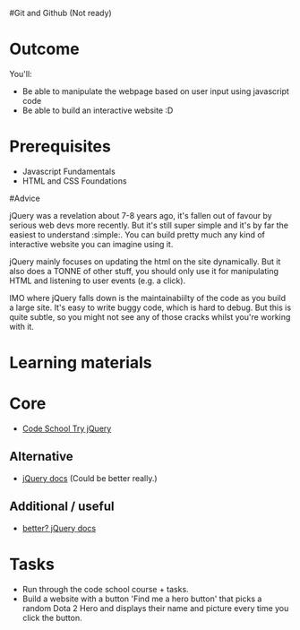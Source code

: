 #Git and Github (Not ready)

# Outcome

You'll:

* Be able to manipulate the webpage based on user input using javascript code
* Be able to build an interactive website :D

# Prerequisites

* Javascript Fundamentals
* HTML and CSS Foundations

#Advice

jQuery was a revelation about 7-8 years ago, it's fallen out of favour by serious web devs more recently. But it's still super simple and it's by far the easiest to understand :simple:. You can build pretty much any kind of interactive website you can imagine using it.

jQuery mainly focuses on updating the html on the site dynamically. But it also does a TONNE of other stuff, you should only use it for manipulating HTML and listening to user events (e.g. a click).

IMO where jQuery falls down is the maintainabiilty of the code as you build a large site. It's easy to write buggy code, which is hard to debug. But this is quite subtle, so you might not see any of those cracks whilst you're working with it.

# Learning materials

# Core

* [Code School Try jQuery](https://www.codeschool.com/courses/try-jquery)

## Alternative

* [jQuery docs](https://api.jquery.com/) (Could be better really.)
## Additional / useful
* [better? jQuery docs](http://jqapi.com/)

# Tasks

* Run through the code school course + tasks.
* Build a website with a button 'Find me a hero button' that picks a random Dota 2 Hero and displays their name and picture every time you click the button.

